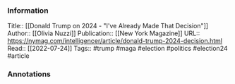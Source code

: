 
### Information
Title:: [[Donald Trump on 2024 - "I've Already Made That Decision"]]
Author:: [[Olivia Nuzzi]]
Publication:: [[New York Magazine]]
URL:: https://nymag.com/intelligencer/article/donald-trump-2024-decision.html
Read:: [[2022-07-24]]
Tags:: #trump #maga #election #politics #election24 
#article

### Annotations
